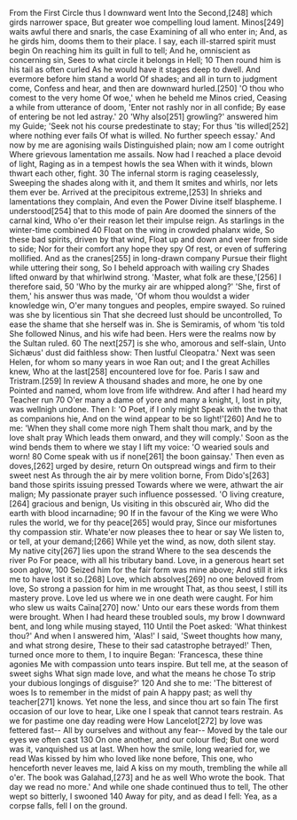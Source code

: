   From the First Circle thus I downward went
    Into the Second,[248] which girds narrower space,
    But greater woe compelling loud lament.
  Minos[249] waits awful there and snarls, the case
    Examining of all who enter in;
    And, as he girds him, dooms them to their place.
  I say, each ill-starred spirit must begin
    On reaching him its guilt in full to tell;
    And he, omniscient as concerning sin,
  Sees to what circle it belongs in Hell;                           10
    Then round him is his tail as often curled
    As he would have it stages deep to dwell.
  And evermore before him stand a world
    Of shades; and all in turn to judgment come,
    Confess and hear, and then are downward hurled.[250]
  'O thou who comest to the very home
    Of woe,' when he beheld me Minos cried,
    Ceasing a while from utterance of doom,
  'Enter not rashly nor in all confide;
    By ease of entering be not led astray.'                         20
    'Why also[251] growling?' answered him my Guide;
  'Seek not his course predestinate to stay;
    For thus 'tis willed[252] where nothing ever fails
    Of what is willed. No further speech essay.'
  And now by me are agonising wails
    Distinguished plain; now am I come outright
    Where grievous lamentation me assails.
  Now had I reached a place devoid of light,
    Raging as in a tempest howls the sea
    When with it winds, blown thwart each other, fight.             30
  The infernal storm is raging ceaselessly,
    Sweeping the shades along with it, and them
    It smites and whirls, nor lets them ever be.
  Arrived at the precipitous extreme,[253]
    In shrieks and lamentations they complain,
    And even the Power Divine itself blaspheme.
  I understood[254] that to this mode of pain
    Are doomed the sinners of the carnal kind,
    Who o'er their reason let their impulse reign.
  As starlings in the winter-time combined                          40
    Float on the wing in crowded phalanx wide,
    So these bad spirits, driven by that wind,
  Float up and down and veer from side to side;
    Nor for their comfort any hope they spy
    Of rest, or even of suffering mollified.
  And as the cranes[255] in long-drawn company
    Pursue their flight while uttering their song,
    So I beheld approach with wailing cry
  Shades lifted onward by that whirlwind strong.
    'Master, what folk are these,'[256] I therefore said,           50
    'Who by the murky air are whipped along?'
  'She, first of them,' his answer thus was made,
    'Of whom thou wouldst a wider knowledge win,
    O'er many tongues and peoples, empire swayed.
  So ruined was she by licentious sin
    That she decreed lust should be uncontrolled,
    To ease the shame that she herself was in.
  She is Semiramis, of whom 'tis told
    She followed Ninus, and his wife had been.
    Hers were the realms now by the Sultan ruled.                   60
  The next[257] is she who, amorous and self-slain,
    Unto Sichæus' dust did faithless show:
    Then lustful Cleopatra.' Next was seen
  Helen, for whom so many years in woe
    Ran out; and I the great Achilles knew,
    Who at the last[258] encountered love for foe.
  Paris I saw and Tristram.[259] In review
    A thousand shades and more, he one by one
    Pointed and named, whom love from life withdrew.
  And after I had heard my Teacher run                              70
    O'er many a dame of yore and many a knight,
    I, lost in pity, was wellnigh undone.
  Then I: 'O Poet, if I only might
    Speak with the two that as companions hie,
    And on the wind appear to be so light!'[260]
  And he to me: 'When they shall come more nigh
    Them shalt thou mark, and by the love shalt pray
    Which leads them onward, and they will comply.'
  Soon as the wind bends them to where we stay
    I lift my voice: 'O wearied souls and worn!                     80
    Come speak with us if none[261] the boon gainsay.'
  Then even as doves,[262] urged by desire, return
    On outspread wings and firm to their sweet nest
    As through the air by mere volition borne,
  From Dido's[263] band those spirits issuing pressed
    Towards where we were, athwart the air malign;
    My passionate prayer such influence possessed.
  'O living creature,[264] gracious and benign,
    Us visiting in this obscurèd air,
    Who did the earth with blood incarnadine;                       90
  If in the favour of the King we were
    Who rules the world, we for thy peace[265] would pray,
    Since our misfortunes thy compassion stir.
  Whate'er now pleases thee to hear or say
    We listen to, or tell, at your demand;[266]
    While yet the wind, as now, doth silent stay.
  My native city[267] lies upon the strand
    Where to the sea descends the river Po
    For peace, with all his tributary band.
  Love, in a generous heart set soon aglow,                        100
    Seized him for the fair form was mine above;
    And still it irks me to have lost it so.[268]
  Love, which absolves[269] no one beloved from love,
    So strong a passion for him in me wrought
    That, as thou seest, I still its mastery prove.
  Love led us where we in one death were caught.
    For him who slew us waits Caïna[270] now.'
    Unto our ears these words from them were brought.
  When I had heard these troubled souls, my brow
    I downward bent, and long while musing stayed,                 110
    Until the Poet asked: 'What thinkest thou?'
  And when I answered him, 'Alas!' I said,
    'Sweet thoughts how many, and what strong desire,
    These to their sad catastrophe betrayed!'
  Then, turned once more to them, I to inquire
    Began: 'Francesca, these thine agonies
    Me with compassion unto tears inspire.
  But tell me, at the season of sweet sighs
    What sign made love, and what the means he chose
    To strip your dubious longings of disguise?'                   120
  And she to me: 'The bitterest of woes
    Is to remember in the midst of pain
    A happy past; as well thy teacher[271] knows.
  Yet none the less, and since thou art so fain
    The first occasion of our love to hear,
    Like one I speak that cannot tears restrain.
  As we for pastime one day reading were
    How Lancelot[272] by love was fettered fast--
    All by ourselves and without any fear--
  Moved by the tale our eyes we often cast                         130
    On one another, and our colour fled;
    But one word was it, vanquished us at last.
  When how the smile, long wearied for, we read
    Was kissed by him who loved like none before,
    This one, who henceforth never leaves me, laid
  A kiss on my mouth, trembling the while all o'er.
    The book was Galahad,[273] and he as well
    Who wrote the book. That day we read no more.'
  And while one shade continued thus to tell,
    The other wept so bitterly, I swooned                          140
    Away for pity, and as dead I fell:
  Yea, as a corpse falls, fell I on the ground.